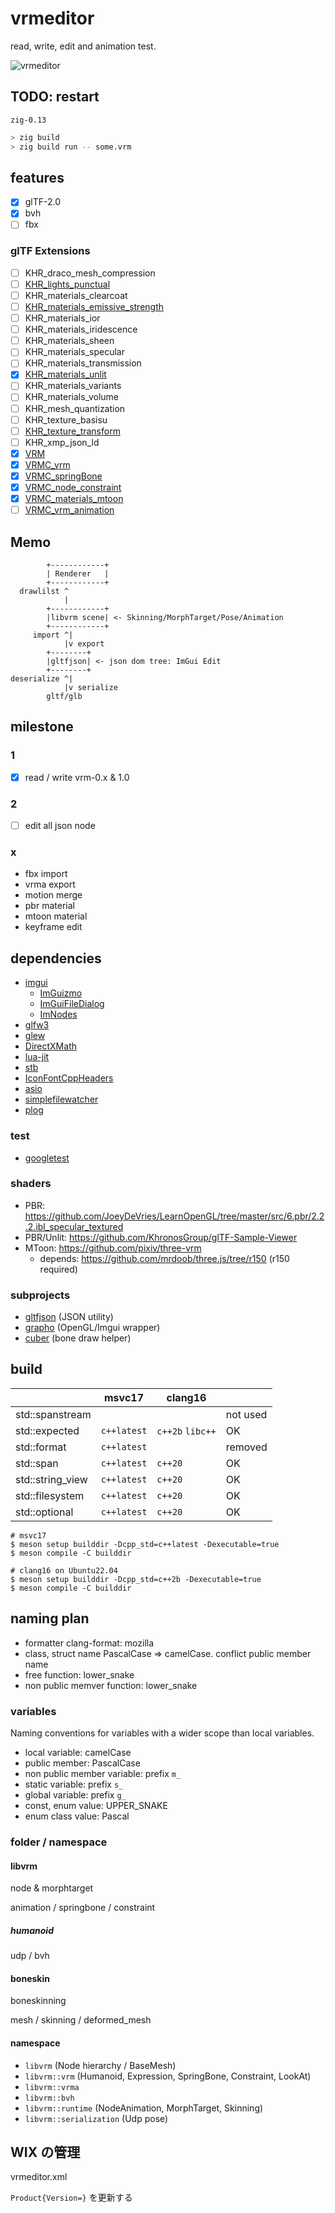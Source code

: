 # vrmeditor

read, write, edit and animation test.

![vrmeditor](./docs/vrmeditor.jpg)

## TODO: restart

`zig-0.13`

```sh
> zig build
> zig build run -- some.vrm
```

## features

- [x] glTF-2.0
- [x] bvh
- [ ] fbx

### glTF Extensions

- [ ] KHR_draco_mesh_compression
- [ ] [KHR_lights_punctual](https://github.com/KhronosGroup/glTF/tree/main/extensions/2.0/Khronos/KHR_lights_punctual)
- [ ] KHR_materials_clearcoat
- [ ] [KHR_materials_emissive_strength](https://github.com/KhronosGroup/glTF/tree/main/extensions/2.0/Khronos/KHR_materials_emissive_strength)
- [ ] KHR_materials_ior
- [ ] KHR_materials_iridescence
- [ ] KHR_materials_sheen
- [ ] KHR_materials_specular
- [ ] KHR_materials_transmission
- [x] [KHR_materials_unlit](https://github.com/KhronosGroup/glTF/tree/main/extensions/2.0/Khronos/KHR_materials_unlit)
- [ ] KHR_materials_variants
- [ ] KHR_materials_volume
- [ ] KHR_mesh_quantization
- [ ] KHR_texture_basisu
- [ ] [KHR_texture_transform](https://github.com/KhronosGroup/glTF/tree/main/extensions/2.0/Khronos/KHR_texture_transform)
- [ ] KHR_xmp_json_ld
- [x] [VRM](https://github.com/vrm-c/vrm-specification/tree/master/specification/0.0)
- [x] [VRMC_vrm](https://github.com/vrm-c/vrm-specification/tree/master/specification/VRMC_vrm-1.0)
- [x] [VRMC_springBone](https://github.com/vrm-c/vrm-specification/tree/master/specification/VRMC_springBone-1.0)
- [x] [VRMC_node_constraint](https://github.com/vrm-c/vrm-specification/tree/master/specification/VRMC_node_constraint-1.0)
- [x] [VRMC_materials_mtoon](https://github.com/vrm-c/vrm-specification/tree/master/specification/VRMC_materials_mtoon-1.0)
- [ ] [VRMC_vrm_animation](https://github.com/vrm-c/vrm-specification/tree/master/specification/VRMC_vrm_animation-1.0)

## Memo

```
        +------------+
        | Renderer   |
        +------------+
  drawlilst ^
            |
        +------------+
        |libvrm scene| <- Skinning/MorphTarget/Pose/Animation
        +------------+
     import ^|
            |v export
        +--------+
        |gltfjson| <- json dom tree: ImGui Edit
        +--------+
deserialize ^|
            |v serialize
        gltf/glb
```

## milestone

### 1

- [x] read / write vrm-0.x & 1.0

### 2

- [ ] edit all json node

### x

- fbx import
- vrma export
- motion merge
- pbr material
- mtoon material
- keyframe edit

## dependencies

- [imgui](https://github.com/ocornut/imgui)
  - [ImGuizmo](https://github.com/CedricGuillemet/ImGuizmo)
  - [ImGuiFileDialog](https://github.com/dfranx/ImFileDialog)
  - [ImNodes](https://github.com/Nelarius/imnodes)
- [glfw3](https://www.glfw.org/)
- [glew](https://github.com/nigels-com/glew)
- [DirectXMath](https://github.com/microsoft/DirectXMath)
- [lua-jit](https://luajit.org/)
- [stb](https://github.com/nothings/stb)
- [IconFontCppHeaders](https://github.com/juliettef/IconFontCppHeaders)
- [asio](https://think-async.com/Asio/)
- [simplefilewatcher](https://code.google.com/archive/p/simplefilewatcher/)
- [plog](https://github.com/SergiusTheBest/plog)

### test

- [googletest](https://github.com/google/googletest)

### shaders

- PBR: https://github.com/JoeyDeVries/LearnOpenGL/tree/master/src/6.pbr/2.2.2.ibl_specular_textured
- PBR/Unlit: https://github.com/KhronosGroup/glTF-Sample-Viewer
- MToon: https://github.com/pixiv/three-vrm
  - depends: https://github.com/mrdoob/three.js/tree/r150 (r150 required)

### subprojects

- [gltfjson](https://github.com/ousttrue/gltfjson) (JSON utility)
- [grapho](https://github.com/ousttrue/grapho) (OpenGL/Imgui wrapper)
- [cuber](https://github.com/ousttrue/cuber) (bone draw helper)

## build

|                  | msvc17      | clang16          |          |
| ---------------- | ----------- | ---------------- | -------- |
| std::spanstream  |             |                  | not used |
| std::expected    | `c++latest` | `c++2b` `libc++` | OK       |
| std::format      | `c++latest` |                  | removed  |
| std::span        | `c++latest` | `c++20`          | OK       |
| std::string_view | `c++latest` | `c++20`          | OK       |
| std::filesystem  | `c++latest` | `c++20`          | OK       |
| std::optional    | `c++latest` | `c++20`          | OK       |

```
# msvc17
$ meson setup builddir -Dcpp_std=c++latest -Dexecutable=true
$ meson compile -C builddir
```

```
# clang16 on Ubuntu22.04
$ meson setup builddir -Dcpp_std=c++2b -Dexecutable=true
$ meson compile -C builddir
```

## naming plan

- formatter clang-format: mozilla
- class, struct name PascalCase => camelCase. conflict public member name
- free function: lower_snake
- non public memver function: lower_snake

### variables

Naming conventions for variables with a wider scope than local variables.

- local variable: camelCase
- public member: PascalCase
- non public member variable: prefix `m_`
- static variable: prefix `s_`
- global variable: prefix `g_`
- const, enum value: UPPER_SNAKE
- enum class value: Pascal

### folder / namespace

#### libvrm

node & morphtarget

animation / springbone / constraint

##### humanoid

udp / bvh

#### boneskin

boneskinning

mesh / skinning / deformed_mesh

#### namespace

- `libvrm` (Node hierarchy / BaseMesh)
- `libvrm::vrm` (Humanoid, Expression, SpringBone, Constraint, LookAt)
- `libvrm::vrma`
- `libvrm::bvh`
- `libvrm::runtime` (NodeAnimation, MorphTarget, Skinning)
- `libvrm::serialization` (Udp pose)

## WIX の管理

vrmeditor.xml

`Product{Version=}` を更新する
